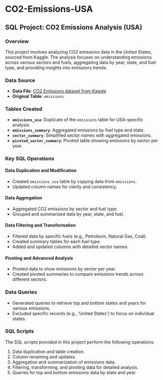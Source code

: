 # CO2-Emissions-USA

## SQL Project: CO2 Emissions Analysis (USA)

### Overview
This project involves analyzing CO2 emissions data in the United States, sourced from Kaggle. The analysis focuses on understanding emissions across various sectors and fuels, aggregating data by year, state, and fuel type, and providing insights into emissions trends.

### Data Source
- **Data File**: [CO2 Emissions dataset from Kaggle](https://www.kaggle.com/datasets/abdelrahman16/co2-emissions-usa/data)
- **Original Table**: `emissions`

### Tables Created
- **`emissions_usa`**: Duplicate of the `emissions` table for USA-specific analysis.
- **`emissions_summary`**: Aggregated emissions by fuel type and state.
- **`sector_summary`**: Simplified sector names with aggregated emissions.
- **`pivoted_sector_summary`**: Pivoted table showing emissions by sector per year.

### Key SQL Operations

#### Data Duplication and Modification
- Created `emissions_usa` table by copying data from `emissions`.
- Updated column names for clarity and consistency.

#### Data Aggregation
- Aggregated CO2 emissions by sector and fuel type.
- Grouped and summarized data by year, state, and fuel.

#### Data Filtering and Transformation
- Filtered data by specific fuels (e.g., Petroleum, Natural Gas, Coal).
- Created summary tables for each fuel type.
- Added and updated columns with detailed sector names.

#### Pivoting and Advanced Analysis
- Pivoted data to show emissions by sector per year.
- Created pivoted summaries to compare emissions trends across different sectors.

### Data Queries
- Generated queries to retrieve top and bottom states and years for various emissions.
- Excluded specific records (e.g., 'United States') to focus on individual states.

### SQL Scripts
The SQL scripts provided in this project perform the following operations:
1. Data duplication and table creation.
2. Column renaming and updates.
3. Aggregation and summarization of emissions data.
4. Filtering, transforming, and pivoting data for detailed analysis.
5. Queries for top and bottom emissions data by state and year.

